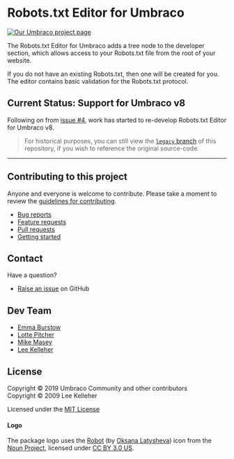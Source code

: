 # Robots.txt Editor for Umbraco

[![Our Umbraco project page](https://img.shields.io/badge/our-umbraco-orange.svg)](https://our.umbraco.org/projects/developer-tools/robotstxt-editor/)

The Robots.txt Editor for Umbraco adds a tree node to the developer section, which allows access to your Robots.txt file from the root of your website.

If you do not have an existing Robots.txt, then one will be created for you. The editor contains basic validation for the Robots.txt protocol.

## Current Status: Support for Umbraco v8

Following on from [issue #4](https://github.com/leekelleher/umbraco-robotstxt-editor/issues/4), work has started to re-develop Robots.txt Editor for Umbraco v8.

> For historical purposes, you can still view the [`legacy` branch](https://github.com/leekelleher/umbraco-robotstxt-editor/tree/legacy) of this repository, if you wish to reference the original source-code.


---

## Contributing to this project

Anyone and everyone is welcome to contribute. Please take a moment to review the [guidelines for contributing](CONTRIBUTING.md).

* [Bug reports](CONTRIBUTING.md#bugs)
* [Feature requests](CONTRIBUTING.md#features)
* [Pull requests](CONTRIBUTING.md#pull-requests)
* [Getting started](GETTINGSTARTED.md)


## Contact

Have a question?

* [Raise an issue](https://github.com/leekelleher/umbraco-robotstxt-editor/issues) on GitHub


## Dev Team

- [Emma Burstow](https://github.com/emmaburstow)
- [Lotte Pitcher](https://github.com/LottePitcher)
- [Mike Masey](https://github.com/MMasey)
- [Lee Kelleher](https://github.com/leekelleher)


## License

Copyright &copy; 2019 Umbraco Community and other contributors<br>
Copyright &copy; 2009 Lee Kelleher

Licensed under the [MIT License](LICENSE.md)


#### Logo

The package logo uses the [Robot](https://thenounproject.com/term/robot/826063/) (by [Oksana Latysheva](https://thenounproject.com/latyshevaoksana/)) icon from the [Noun Project](https://thenounproject.com), licensed under [CC BY 3.0 US](https://creativecommons.org/licenses/by/3.0/us/).

